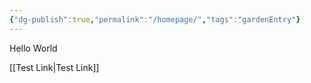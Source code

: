 ```yaml
---
{"dg-publish":true,"permalink":"/homepage/","tags":"gardenEntry"}
---
```


Hello World 

[[Test Link|Test Link]]